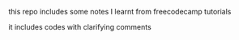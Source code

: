 this repo includes some notes I learnt from 
freecodecamp tutorials 

it includes codes with clarifying comments